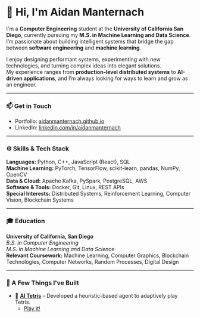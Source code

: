 # 👋 Hi, I'm Aidan Manternach

I'm a **Computer Engineering** student at the **University of California San Diego**, currently pursuing my **M.S. in Machine Learning and Data Science**.
I’m passionate about building intelligent systems that bridge the gap between **software engineering** and **machine learning**.  

I enjoy designing performant systems, experimenting with new technologies, and turning complex ideas into elegant solutions.  
My experience ranges from **production-level distributed systems** to **AI-driven applications**, and I’m always looking for ways to learn and grow as an engineer.

---

### 📫 Get in Touch

- Portfolio: [aidanmanternach.github.io](https://aidanmanternach.github.io)  
- LinkedIn: [linkedin.com/in/aidanmanternach](https://linkedin.com/in/aidanmanternach)  

---

### ⚙️ Skills & Tech Stack

**Languages:** Python, C++, JavaScript (React), SQL  
**Machine Learning:** PyTorch, TensorFlow, scikit-learn, pandas, NumPy, OpenCV  
**Data & Cloud:** Apache Kafka, PySpark, PostgreSQL, AWS  
**Software & Tools:** Docker, Git, Linux, REST APIs  
**Special Interests:** Distributed Systems, Reinforcement Learning, Computer Vision, Blockchain Systems

---

### 🎓 Education

**University of California, San Diego**  
*B.S. in Computer Engineering*  
*M.S. in Machine Learning and Data Science*  
**Relevant Coursework:** Machine Learning, Computer Graphics, Blockchain Technologies, Computer Networks, Random Processes, Digital Design

---

### 🌟 A Few Things I've Built

- 🧩 **[AI Tetris](https://github.com/aidanmanternach/tetris-rl)** – Developed a heuristic-based agent to adaptively play Tetris.
  - [Play it!](https://aidanmanternach.github.io/tetris-rl/)
